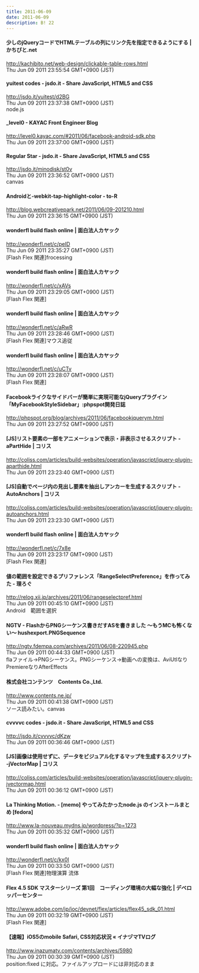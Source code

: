 ```yaml
---
title: 2011-06-09
date: 2011-06-09
description: B! 22
---
```


#### 少しのjQueryコードでHTMLテーブルの列にリンク先を指定できるようにする | かちびと.net
http://kachibito.net/web-design/clickable-table-rows.html<br>
Thu Jun 09 2011 23:55:54 GMT+0900 (JST)<br>


#### yuitest codes - jsdo.it - Share JavaScript, HTML5 and CSS
http://jsdo.it/yuitest/d2BG<br>
Thu Jun 09 2011 23:37:38 GMT+0900 (JST)<br>
node.js


#### _level0 - KAYAC Front Engineer Blog
http://level0.kayac.com/#2011/06/facebook-android-sdk.php<br>
Thu Jun 09 2011 23:37:00 GMT+0900 (JST)<br>


#### Regular Star - jsdo.it - Share JavaScript, HTML5 and CSS
http://jsdo.it/minodisk/st0v<br>
Thu Jun 09 2011 23:36:52 GMT+0900 (JST)<br>
canvas


#### Androidと-webkit-tap-highlight-color - to-R
http://blog.webcreativepark.net/2011/06/09-201210.html<br>
Thu Jun 09 2011 23:36:15 GMT+0900 (JST)<br>


#### wonderfl build flash online | 面白法人カヤック
http://wonderfl.net/c/peID<br>
Thu Jun 09 2011 23:35:27 GMT+0900 (JST)<br>
[Flash Flex 関連]frocessing


#### wonderfl build flash online | 面白法人カヤック
http://wonderfl.net/c/xAVs<br>
Thu Jun 09 2011 23:29:05 GMT+0900 (JST)<br>
[Flash Flex 関連]


#### wonderfl build flash online | 面白法人カヤック
http://wonderfl.net/c/aRwR<br>
Thu Jun 09 2011 23:28:46 GMT+0900 (JST)<br>
[Flash Flex 関連]マウス追従


#### wonderfl build flash online | 面白法人カヤック
http://wonderfl.net/c/uCTv<br>
Thu Jun 09 2011 23:28:07 GMT+0900 (JST)<br>
[Flash Flex 関連]


#### Facebookライクなサイドバーが簡単に実現可能なjQueryプラグイン「MyFacebookStyleSidebar」:phpspot開発日誌
http://phpspot.org/blog/archives/2011/06/facebookjquerym.html<br>
Thu Jun 09 2011 23:27:52 GMT+0900 (JST)<br>


####   [JS]リスト要素の一部をアニメーションで表示・非表示させるスクリプト -aPartHide | コリス
http://coliss.com/articles/build-websites/operation/javascript/jquery-plugin-aparthide.html<br>
Thu Jun 09 2011 23:23:40 GMT+0900 (JST)<br>


####   [JS]自動でページ内の見出し要素を抽出しアンカーを生成するスクリプト -AutoAnchors | コリス
http://coliss.com/articles/build-websites/operation/javascript/jquery-plugin-autoanchors.html<br>
Thu Jun 09 2011 23:23:30 GMT+0900 (JST)<br>


#### wonderfl build flash online | 面白法人カヤック
http://wonderfl.net/c/7x8e<br>
Thu Jun 09 2011 23:23:17 GMT+0900 (JST)<br>
[Flash Flex 関連]


#### 値の範囲を設定できるプリファレンス「RangeSelectPreference」を作ってみた - 理ろぐ
http://relog.xii.jp/archives/2011/06/rangeselectpref.html<br>
Thu Jun 09 2011 00:45:10 GMT+0900 (JST)<br>
Android　範囲を選択


#### NGTV - FlashからPNGシーケンス書きだすASを書きました 〜もうMCも怖くない〜 hushexport.PNGSequence
http://ngtv.fdempa.com/archives/2011/06/08-220945.php<br>
Thu Jun 09 2011 00:44:33 GMT+0900 (JST)<br>
flaファイル→PNGシーケンス。PNGシーケンス→動画への変換は、AviUtlなりPremiereなりAfterEffects


#### 株式会社コンテンツ　Contents Co.,Ltd.
http://www.contents.ne.jp/<br>
Thu Jun 09 2011 00:41:38 GMT+0900 (JST)<br>
ソース読みたい。canvas


#### cvvvvc codes - jsdo.it - Share JavaScript, HTML5 and CSS
http://jsdo.it/cvvvvc/dKzw<br>
Thu Jun 09 2011 00:36:46 GMT+0900 (JST)<br>


####   [JS]画像は使用せずに、データをビジュアル化するマップを生成するスクリプト -jVectorMap | コリス
http://coliss.com/articles/build-websites/operation/javascript/jquery-plugin-jvectormap.html<br>
Thu Jun 09 2011 00:36:12 GMT+0900 (JST)<br>


#### La Thinking Motion. - [memo] やってみたかったnode.js のインストールまとめ [fedora]
http://www.la-nouveau.mydns.jp/wordpress/?p=1273<br>
Thu Jun 09 2011 00:35:32 GMT+0900 (JST)<br>


#### wonderfl build flash online | 面白法人カヤック
http://wonderfl.net/c/kx0I<br>
Thu Jun 09 2011 00:33:50 GMT+0900 (JST)<br>
[Flash Flex 関連]物理演算 流体


#### Flex 4.5 SDK マスターシリーズ 第1回　コーディング環境の大幅な強化 | デベロッパーセンター
http://www.adobe.com/jp/joc/devnet/flex/articles/flex45_sdk_01.html<br>
Thu Jun 09 2011 00:32:19 GMT+0900 (JST)<br>
[Flash Flex 関連]


#### 【速報】iOS5のmobile Safari, CSS対応状況 « イナヅマTVログ
http://www.inazumatv.com/contents/archives/5980<br>
Thu Jun 09 2011 00:30:39 GMT+0900 (JST)<br>
position:fixed に対応。ファイルアップロードには非対応のまま


